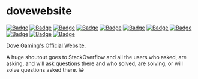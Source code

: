 # dovewebsite


 [![Badge](https://forthebadge.com/images/badges/made-with-javascript.svg)](https://dovegaming.github.io/dovewebsite/index.html)
 [![Badge](https://forthebadge.com/images/badges/powered-by-electricity.svg)](https://dovegaming.github.io/dovewebsite/index.html)
 [![Badge](https://forthebadge.com/images/badges/uses-css.svg)](https://dovegaming.github.io/dovewebsite/index.html)
 [![Badge](https://forthebadge.com/images/badges/uses-git.svg)](https://dovegaming.github.io/dovewebsite/index.html)
 [![Badge](https://forthebadge.com/images/badges/uses-html.svg)](https://dovegaming.github.io/dovewebsite/index.html)
 [![Badge](https://forthebadge.com/images/badges/uses-js.svg)](https://dovegaming.github.io/dovewebsite/index.html)
 [![Badge](https://forthebadge.com/images/badges/uses-brains.svg)](https://dovegaming.github.io/dovewebsite/index.html)
 [![Badge](https://forthebadge.com/images/badges/validated-html5.svg)](https://dovegaming.github.io/dovewebsite/index.html)
 [![Badge](https://forthebadge.com/images/badges/ctrl-c-ctrl-v.svg)](https://dovegaming.github.io/dovewebsite/index.html)
 [![Badge](https://forthebadge.com/images/badges/check-it-out.svg)](https://dovegaming.github.io/dovewebsite/index.html)
 [![Badge](https://forthebadge.com/images/badges/built-by-developers.svg)](https://dovegaming.github.io/dovewebsite/index.html)


[Dove Gaming's Official Website.](https://dovegaming.github.io/dovewebsite)

A huge shoutout goes to StackOverflow and all the users who asked, are asking, and will ask questions there and who solved, are solving, or will solve questions asked there. 😀
